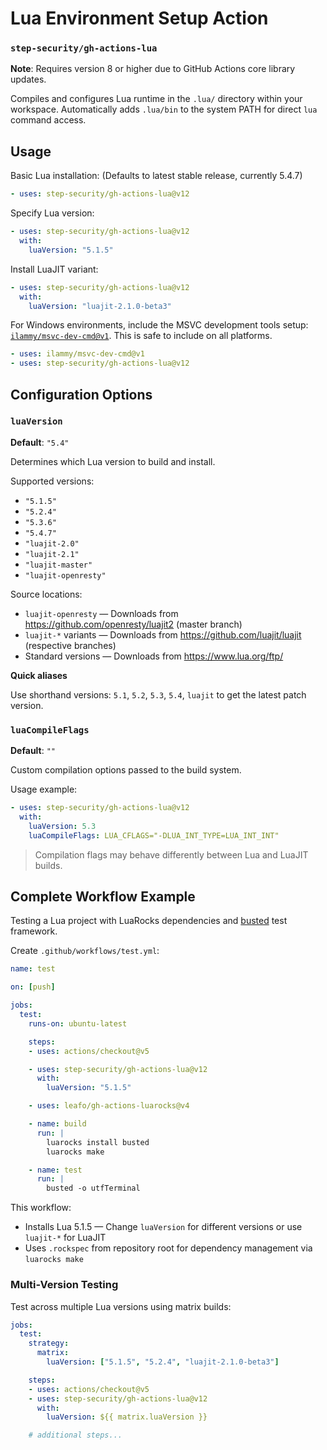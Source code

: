 # Lua Environment Setup Action

### `step-security/gh-actions-lua`

**Note**: Requires version 8 or higher due to GitHub Actions core library updates.

Compiles and configures Lua runtime in the `.lua/` directory within your workspace.
Automatically adds `.lua/bin` to the system PATH for direct `lua` command access.


## Usage

Basic Lua installation: (Defaults to latest stable release, currently 5.4.7)

```yaml
- uses: step-security/gh-actions-lua@v12
```

Specify Lua version:

```yaml
- uses: step-security/gh-actions-lua@v12
  with:
    luaVersion: "5.1.5"
```

Install LuaJIT variant:

```yaml
- uses: step-security/gh-actions-lua@v12
  with:
    luaVersion: "luajit-2.1.0-beta3"
```

For Windows environments, include the MSVC development tools setup:
[`ilammy/msvc-dev-cmd@v1`](https://github.com/ilammy/msvc-dev-cmd). This is safe to include on all platforms.

```yaml
- uses: ilammy/msvc-dev-cmd@v1
- uses: step-security/gh-actions-lua@v12
```

## Configuration Options

### `luaVersion`

**Default**: `"5.4"`

Determines which Lua version to build and install.

Supported versions:

* `"5.1.5"`
* `"5.2.4"`
* `"5.3.6"`
* `"5.4.7"`
* `"luajit-2.0"`
* `"luajit-2.1"`
* `"luajit-master"`
* `"luajit-openresty"`

Source locations:

* `luajit-openresty` — Downloads from https://github.com/openresty/luajit2 (master branch)
* `luajit-*` variants — Downloads from https://github.com/luajit/luajit (respective branches)
* Standard versions — Downloads from https://www.lua.org/ftp/

**Quick aliases**

Use shorthand versions: `5.1`, `5.2`, `5.3`, `5.4`, `luajit` to get the latest patch version.

### `luaCompileFlags`

**Default**: `""`

Custom compilation options passed to the build system.

Usage example:

```yaml
- uses: step-security/gh-actions-lua@v12
  with:
    luaVersion: 5.3
    luaCompileFlags: LUA_CFLAGS="-DLUA_INT_TYPE=LUA_INT_INT"
```

> Compilation flags may behave differently between Lua and LuaJIT builds.

## Complete Workflow Example

Testing a Lua project with LuaRocks dependencies and [busted](https://olivinelabs.com/busted/) test framework.

Create `.github/workflows/test.yml`:

```yaml
name: test

on: [push]

jobs:
  test:
    runs-on: ubuntu-latest

    steps:
    - uses: actions/checkout@v5

    - uses: step-security/gh-actions-lua@v12
      with:
        luaVersion: "5.1.5"

    - uses: leafo/gh-actions-luarocks@v4

    - name: build
      run: |
        luarocks install busted
        luarocks make

    - name: test
      run: |
        busted -o utfTerminal
```

This workflow:

* Installs Lua 5.1.5 — Change `luaVersion` for different versions or use `luajit-*` for LuaJIT
* Uses `.rockspec` from repository root for dependency management via `luarocks make`

### Multi-Version Testing

Test across multiple Lua versions using matrix builds:

```yaml
jobs:
  test:
    strategy:
      matrix:
        luaVersion: ["5.1.5", "5.2.4", "luajit-2.1.0-beta3"]

    steps:
    - uses: actions/checkout@v5
    - uses: step-security/gh-actions-lua@v12
      with:
        luaVersion: ${{ matrix.luaVersion }}

    # additional steps...
```
